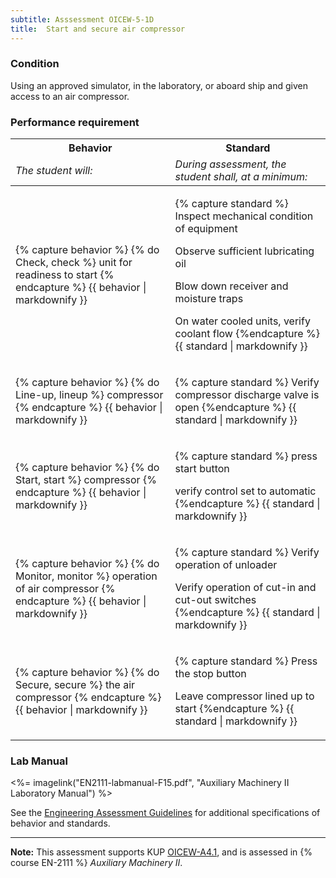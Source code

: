 ```yaml
---
subtitle: Asssessment OICEW-5-1D
title:  Start and secure air compressor
---
```




### Condition

Using an approved simulator, in the laboratory, or aboard ship and given access to an air compressor.

### Performance requirement 

<table width='100%' class='Guidelines'>
 <thead>
 <tr>
     <th class='thirty'>Behavior</th>
     <th class='seventy'>Standard</th>
 </tr>
 <tr>
     <td><em>The student will:</em></td>
     <td><em>During assessment, the student shall, at a minimum:</em></td>
 </tr>
 </thead>
 <tbody>
 

<tr><td>

{% capture behavior %}
{% do Check, check %} unit for readiness to start
{% endcapture %}
{{ behavior | markdownify }}

</td><td>

{% capture standard %}
Inspect mechanical condition of equipment

Observe sufficient lubricating oil

Blow down receiver and moisture traps

On water cooled units, verify coolant flow
{%endcapture %}
{{ standard | markdownify }}

</td></tr>



<tr><td>

{% capture behavior %}
{% do Line-up, lineup %} compressor
{% endcapture %}
{{ behavior | markdownify }}

</td><td>

{% capture standard %}
Verify compressor discharge valve is open
{%endcapture %}
{{ standard | markdownify }}

</td></tr>



<tr><td>

{% capture behavior %}
{% do Start, start %} compressor
{% endcapture %}
{{ behavior | markdownify }}

</td><td>

{% capture standard %}
press start button

verify control set to automatic
{%endcapture %}
{{ standard | markdownify }}

</td></tr>



<tr><td>

{% capture behavior %}
{% do Monitor, monitor %} operation of air compressor
{% endcapture %}
{{ behavior | markdownify }}

</td><td>

{% capture standard %}
Verify operation of unloader

Verify operation of cut-in and cut-out switches
{%endcapture %}
{{ standard | markdownify }}

</td></tr>



<tr><td>

{% capture behavior %}
{% do Secure, secure %} the air compressor
{% endcapture %}
{{ behavior | markdownify }}

</td><td>

{% capture standard %}
Press the stop button

Leave compressor lined up to start
{%endcapture %}
{{ standard | markdownify }}

</td></tr>



 </tbody>
 </table>

### Lab Manual

<%= imagelink("EN2111-labmanual-F15.pdf", "Auxiliary Machinery II Laboratory Manual") %>

See the [Engineering Assessment Guidelines](guidelines) for additional specifications of behavior and standards.


*****

**Note:** This assessment supports KUP [OICEW-A4.1]({{site.baseurl}}/tables/31.html#OICEW-A4.1), and is assessed in  {% course  EN-2111 %}  *Auxiliary Machinery II*. 


